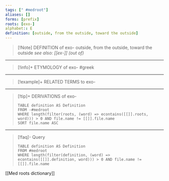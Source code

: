 ```yaml
---
tags: [" #medroot"]
aliases: []
forms: [prefix]
roots: [exo-]
alphabet:: E
definition: [outside, from the outside, toward the outside]
---
```

>[!Note] DEFINITION of exo-
>outside, from the outside, toward the outside
>*see also: [[ex-]] (out of)*
_____
>[!info]+ ETYMOLOGY of exo-
>#greek
_____
>[!example]+ RELATED TERMS to exo-
>
_____
>[!tip]+ DERIVATIONS of exo-
>```dataview
>TABLE definition AS Definition 
>FROM -#medroot
>WHERE length(filter(roots, (word) => econtains([[]].roots, word))) > 0 AND file.name != [[]].file.name
>SORT file.name ASC
>```
____
>[!faq]- Query
>```dataview
>TABLE definition AS Definition
>FROM #medroot
>WHERE length(filter(definition, (word) => econtains([[]].definition, word))) > 0 AND file.name != [[]].file.name
>```

[[Med roots dictionary]]